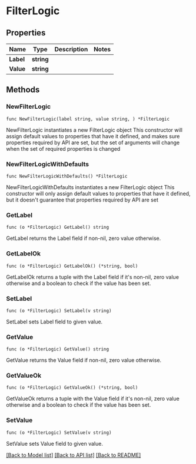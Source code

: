 # FilterLogic

## Properties

Name | Type | Description | Notes
------------ | ------------- | ------------- | -------------
**Label** | **string** |  | 
**Value** | **string** |  | 

## Methods

### NewFilterLogic

`func NewFilterLogic(label string, value string, ) *FilterLogic`

NewFilterLogic instantiates a new FilterLogic object
This constructor will assign default values to properties that have it defined,
and makes sure properties required by API are set, but the set of arguments
will change when the set of required properties is changed

### NewFilterLogicWithDefaults

`func NewFilterLogicWithDefaults() *FilterLogic`

NewFilterLogicWithDefaults instantiates a new FilterLogic object
This constructor will only assign default values to properties that have it defined,
but it doesn't guarantee that properties required by API are set

### GetLabel

`func (o *FilterLogic) GetLabel() string`

GetLabel returns the Label field if non-nil, zero value otherwise.

### GetLabelOk

`func (o *FilterLogic) GetLabelOk() (*string, bool)`

GetLabelOk returns a tuple with the Label field if it's non-nil, zero value otherwise
and a boolean to check if the value has been set.

### SetLabel

`func (o *FilterLogic) SetLabel(v string)`

SetLabel sets Label field to given value.


### GetValue

`func (o *FilterLogic) GetValue() string`

GetValue returns the Value field if non-nil, zero value otherwise.

### GetValueOk

`func (o *FilterLogic) GetValueOk() (*string, bool)`

GetValueOk returns a tuple with the Value field if it's non-nil, zero value otherwise
and a boolean to check if the value has been set.

### SetValue

`func (o *FilterLogic) SetValue(v string)`

SetValue sets Value field to given value.



[[Back to Model list]](../README.md#documentation-for-models) [[Back to API list]](../README.md#documentation-for-api-endpoints) [[Back to README]](../README.md)


